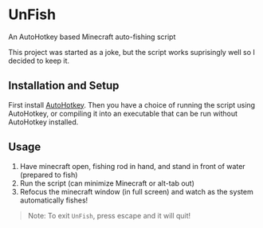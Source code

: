 # UnFish
An AutoHotkey based Minecraft auto-fishing script

This project was started as a joke, but the script works suprisingly well so I decided to keep it.

## Installation and Setup
First install [AutoHotkey](https://www.autohotkey.com/docs/Tutorial.htm#s11). Then you have a choice of running the script using AutoHotkey, or compiling it into an executable that can be run without AutoHotkey installed.

## Usage

1. Have minecraft open, fishing rod in hand, and stand in front of water (prepared to fish)
2. Run the script (can minimize Minecraft or alt-tab out)
3. Refocus the minecraft window (in full screen) and watch as the system automatically fishes!

> Note: To exit `UnFish`, press escape and it will quit!
